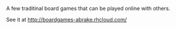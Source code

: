 A few traditinal board games that can be played online with others.

See it at http://boardgames-abrake.rhcloud.com/